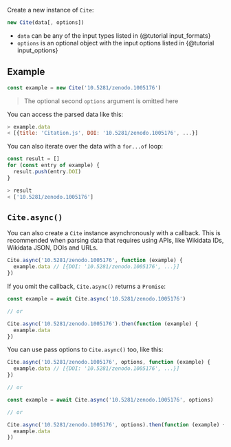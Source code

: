 Create a new instance of `Cite`:

```js
new Cite(data[, options])
```

* `data` can be any of the input types listed in {@tutorial input_formats}
* `options` is an optional object with the input options listed in {@tutorial input_options}

## Example

```js
const example = new Cite('10.5281/zenodo.1005176')
```

> The optional second `options` argument is omitted here

You can access the parsed data like this:

```js
> example.data
< [{title: 'Citation.js', DOI: '10.5281/zenodo.1005176', ...}]
```

You can also iterate over the data with a `for...of` loop:

```js
const result = []
for (const entry of example) {
  result.push(entry.DOI)
}

> result
< ['10.5281/zenodo.1005176']
```

## `Cite.async()`

You can also create a `Cite` instance asynchronously with a callback. This is recommended when parsing data that requires using APIs, like Wikidata IDs, Wikidata JSON, DOIs and URLs.

```js
Cite.async('10.5281/zenodo.1005176', function (example) {
  example.data // [{DOI: '10.5281/zenodo.1005176', ...}]
})
```

If you omit the callback, `Cite.async()` returns a `Promise`:

```js
const example = await Cite.async('10.5281/zenodo.1005176')

// or

Cite.async('10.5281/zenodo.1005176').then(function (example) {
  example.data
})
```

You can use pass options to `Cite.async()` too, like this:

```js
Cite.async('10.5281/zenodo.1005176', options, function (example) {
  example.data // [{DOI: '10.5281/zenodo.1005176', ...}]
})

// or

const example = await Cite.async('10.5281/zenodo.1005176', options)

// or

Cite.async('10.5281/zenodo.1005176', options).then(function (example) {
  example.data
})
```
